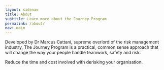 ```yaml
---
layout: sidenav
title: About
subtitle: Learn more about the Journey Program
permalink: /about/
nav: main
---
```


Developed by Dr Marcus Cattani, supreme overlord of the risk management industry, The Journey Program is a practical, common sense approach that will change the way your people handle teamwork, safety and risk.

Reduce the time and cost involved with derisking your organisation.
